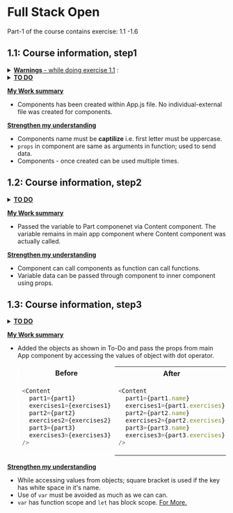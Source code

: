 # Full Stack Open

Part-1 of the course contains exercise: 1.1 -1.6

## 1.1: Course information, step1

<details><summary><u><b>Warnings</b> - while doing exercise 1.1</u> :</summary>
1. Don't try to program all the components concurrently, because that will almost certainly break down the wholevapp. Proceed in small steps.

> "The only way to go fast, is to go well"
> -by Uncle Bob, a famous software developer

2. create-react-app automatically makes the project a git repository unless the application is created within an already existing repository. Most likely you do not want the project to become a repository, so run the command rm -rf .git in the root of the project.

</details>

<details><summary><u><b>TO DO</b></u></summary>

- Copy code from [fullstackopen - exe 1.1](https://fullstackopen.com/en/part1/introduction_to_react#exercises-1-1-1-2) and populate `App.js` and `index.js` file.

- Delete extra files: (App.css, App.test.js, index.css, logo.svg, setupTests.js, reportWebVitals.js)

- Refactor the code into 3 components so main App component in App.js look like this:

  ```js
  const App = () => {
  // const-definitions

  return (
      <div>
      <Header course={course} />
      <Content ... />
      <Total ... />
      </div>
  )
  }
  ```

</details>

**<u>My Work summary</u>**

- Components has been created within App.js file. No individual-external file was created for components.

**<u>Strengthen my understanding</u>**

- Components name must be **captilize** i.e. first letter must be uppercase.
- `props` in component are same as arguments in function; used to send data.
- Components - once created can be used multiple times.

## 1.2: Course information, step2

<details><summary><u><b>TO DO</b></u></summary>

- Refactor the Content component so that it only renders three Part components of which each renders the name and number of exercises of one part.

  ```js
  const Content = ... {
  return (
      <div>
      <Part .../>
      <Part .../>
      <Part .../>
      </div>
  )
  }
  ```

</details>

**<u>My Work summary</u>**

- Passed the variable to Part componenet via Content component. The variable remains in main app component where Content component was actually called.

**<u>Strengthen my understanding</u>**

- Component can call components as function can call functions.
- Variable data can be passed through component to inner component using props.

## 1.3: Course information, step3

<details><summary><u><b>TO DO</b></u></summary>

- Modify the variable definitions of the App component as follows and also refactor the application so that it still works:

  ```js
  const App = () => {
    const course = "Half Stack application development";
    const part1 = {
      name: "Fundamentals of React",
      exercises: 10,
    };
    const part2 = {
      name: "Using props to pass data",
      exercises: 7,
    };
    const part3 = {
      name: "State of a component",
      exercises: 14,
    };

    return <div>...</div>;
  };
  ```

</details>

**<u>My Work summary</u>**

- Added the objects as shown in To-Do and pass the props from main App component by accessing the values of object with dot operator.
    <table style="border: 1.5px solid white">
    <tr>
    <th style="border: 1.5px solid white">Before</th>
    <th>After</th>
    </tr>
    <tr>
    <td style="border: 1.5px solid white">

  ```js
  <Content
    part1={part1}
    exercises1={exercises1}
    part2={part2}
    exercises2={exercises2}
    part3={part3}
    exercises3={exercises3}
  />
  ```

    </td>
    <td>

  ```js
  <Content
    part1={part1.name}
    exercises1={part1.exercises}
    part2={part2.name}
    exercises2={part2.exercises}
    part3={part3.name}
    exercises3={part3.exercises}
  />
  ```

    </td>
    </tr>
    </table>

**<u>Strengthen my understanding</u>**

- While accessing values from objects; square bracket is used if the key has white space in it's name.
- Use of `var` must be avoided as much as we can can.
- `var` has function scope and `let` has block scope. [For More.](https://www.jstips.co/en/javascript/keyword-var-vs-let/)
